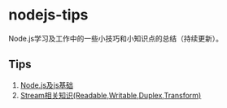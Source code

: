 # nodejs-tips
Node.js学习及工作中的一些小技巧和小知识点的总结（持续更新）。

## Tips

1. [Node.js及js基础](https://github.com/MedusaLeee/nodejs-tips/tree/master/src/basic)
2. [Stream相关知识(Readable,Writable,Duplex,Transform)](https://github.com/MedusaLeee/nodejs-tips/tree/master/src/stream)